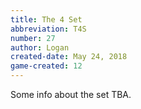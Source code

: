 ```yaml
---
title: The 4 Set
abbreviation: T4S
number: 27
author: Logan
created-date: May 24, 2018
game-created: 12
---
```

Some info about the set TBA.
